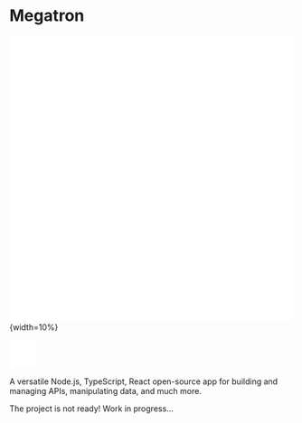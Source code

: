 # Megatron

![megatron](./media/triskele123.png){width=10%}

<img src="./media/triskele123.png" width="48">

A versatile Node.js, TypeScript, React open-source app for building and managing APIs, manipulating data, and much more.

The project is not ready! Work in progress...
